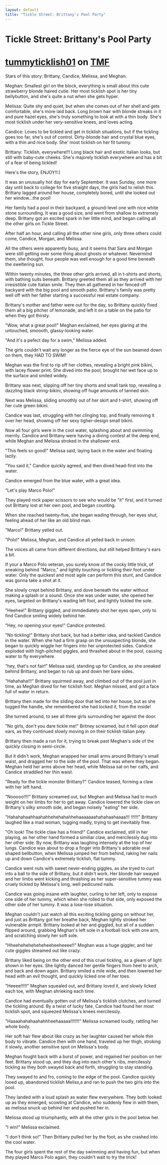 ```yaml
---
layout: default
title: "Tickle Street: Brittany's Pool Party"
---
```


# Tickle Street: Brittany's Pool Party

# [tummyticklish01](https://www.ticklingforum.com/member.php?1234-tummyticklish01) on [TMF](https://www.ticklingforum.com/showthread.php?9634-Tickle-Street-Brittany-s-Pool-Party)

Stars of this story: Brittany, Candice, Melissa, and Meghan.

Meghan: Smallest girl on the block, everything is small about this cute strawberry blonde haired cutie. Her most ticklish spot is her tiny bellybutton, and she's quite a nut when she gets hyper.

Melissa: Quite shy and quiet, but when she comes out of her shell and gets comfortable, she's more laid back. Long brown hair with blonde streaks in it and pure hazel eyes, she's truly something to look at with a thin body. She's most ticklish under her very-sensitive knees, and loves acting.

Candice: Loves to be tickled and get in ticklish situations, but if the tickling goes too far, she's out of control. Dirty-blonde hair and crystal blue eyes, with a thin and nice body. She' most ticklish on her fit tummy.

Brittany: Ticklish, everywhere!!! Long black hair and exotic italian looks, but still with baby-cute cheeks. She's majorely ticklish everywhere and has a bit of a fear of being tickled!


Here's the story, ENJOY!!:\)


It was an unusually hot day for early September. It was Sunday, one more day until back to college for five straight days, the girls had to relish this. Brittany lagged around her house, completely bored, until she looked out her window...the pool!

Her family had a pool in their backyard, a ground-level one with nice white stone surrounding. It was a good size, and went from shallow to extremely deep. Brittany got an excited spark in her little mind, and began calling all the other girls on Tickle Street.

After half an hour, and calling all the other nine girls, only three others could come, Candice, Morgan, and Melissa.

All the others were apparently busy, and it seems that Sara and Morgan were still getting over some thing about ghosts or whatever. Nevermind them, she thought, four people was well enough for a good time beneath the sweltering sun.

Within twenty minutes, the three other girls arrived, all in t-shirts and shorts, with bathing suits beneath. Brittany greeted them all as they arrived with her irresistible cute Italian smile. They then all gathered in her fenced off backyard with the big pool and smooth patio. Brittany's family was pretty well off with her father starting a successful real estate company.

Brittany's mother and father were out for the day, so Brittany quickly fixed them all a big pitcher of lemonade, and left it on a table on the patio for when they got thirsty.

"Wow, what a great pool!" Meghan exclaimed, her eyes glaring at the untouched, smoooth, glassy-looking water.

"And it's a pefect day for a swim," Melissa added.

The girls couldn't wait any longer as the fierce eye of the sun beamed down on them, they HAD TO SWIM!

Meghan was the first to rip off her clothes, revealing a bright pink bikini, with lacey flower print. She dived into the pool, brought her wet face up to the surface and smiled widely.

Brittany was next, slipping off her tiny shorts and small tank top, revealing a dazzling black string-bikini, showing off huge amounts of tanned skin.

Next was Melissa, sliding smoothly out of her skirt and t-shirt, showing off her cute green bikini.

Candice was last, struggling with her clinging top, and finally removing it over her head, showing off her sexy tigher-design small bikini.

Now all four girls were in the cool water, splashing about and swimming merrily. Candice and Brittany were having a diving contest at the deep end, while Meghan and Melissa stroked in the shallower end.

"This feels so good!" Melissa said, laying back in the water and floating lazily.

"You said it," Candice quickly agreed, and then dived head-first into the water.

Candice emerged from the blue water, with a great idea.

"Let's play Marco Polo!"

They played rock paper scissors to see who would be "it" first, and it turned out Brittany lost at her own pool, and began counting.

When she reached twenty-five, she began wading through, her eyes shut, feeling ahead of her like an old blind man.

"Marco!" Brittany yelled out.

"Polo!" Melissa, Meghan, and Candice all yelled back in unison.

The voices all came from different directions, but still helped Brittany's ears a bit.

If your a Marco Polo veteran, you surely know of the cocky little trick, of sneaking behind "Marco," and lightly touching or tickling their foot under water. Only the quickest and most agile can perform this stunt, and Candice was gonna take a shot at it.

She slowly crept behind Brittany, and dove beneath the water without making a splash or a sound. Once she was under water, she opened her eyes, targeted on Brittany's wading left foot, and lightly tickled the sole.

"Heehee!" Brittany giggled, and immdediately shot her eyes open, only to find Candice smiling widely behind her.

"Hey, no opening your eyes!" Candice protested.

"No tickling!" Brittany shot back, but had a better idea, and tackled Candice in the water. When she had a firm grasp on the unsuspecting blonde, she began to quickly wiggle her fingers into her unprotected sides. Candice exploded with high-pitched giggles, and thrashed about in the pool, causing water to fly everywhere.

"hey, that's not fair!" Melissa said, standing up for Candice, as she sneaked behind Brittany, and began to rub up and down her bare sides.

"Hahahaha!!!" Brittany squirmed away, and climbed out of the pool just in time, as Meghan dived for her ticklish foot. Meghan missed, and got a face full of water in return.

Brittany then made for the sliding door that led into her house, but as she tugged the handle, she remembered she had locked it, from the inside!

She turned around, to see all three girls surrounding her against the door.

"No girls, don't you dare tickle me!" Britney screamed, but it fell upon deaf ears, as they continued slowly moving in on their ticklish italian prey.

Brittany then made a run for it, trying to break past Meghan's side of the quickly closing in semi-circle.

But it didn't work, Meghan wrapped her small arms around Brittany's small waist, and dragged her to the side of the pool. That was where they began. Meghan held her arms above her head, while Melissa sat on her calfs, and Candice straddled her thin waist.

"Ready for the tickle monster Brittany?" Candice teased, forming a claw with her left hand.

"Nooooo!!!!" Brittany screamed out, but Meghan and Melissa had to much weight on her limbs for her to get away. Candice lowered the tickle claw on Brittany's silky smooth side, and began noisely "eating" her side.

"Hahahahaahhaahahhehehahahhehaaaaaaahahahaahaaaa!!! !!!!!!" Brittany laughed like a mad woman, tugging madly, trying to get inevitably free.

"Oh look! The tickle claw has a friend!" Candice exclaimed, still in her playing, as her other hand formed a similiar claw, and mercilessly dug into her other side. By now, Brittany was laughing intensely at the top of her lungs. Candice was about to drop a finger into Brittany's adorable oval shaped bellbutton, when Melissa jumped her from behind, raking her nails up and down Candice's extremely ticklish, flat tummy.

Candice went nuts with sweet never-ending giggles, as she tryed to curl into a ball to the side of Brittany, but it didn't work. Her blonde hair swayed and her limbs went kicking and thrashing as her super-sensitive tummy was cruely tickled by Melissa's long, well pedicured nails.

Candice was going insane with laughter, curling to her left, only to expose one side of her tummy, which when she rolled to that side, only exposed the other side of her tummy. It was a lose-lose situation.

Meghan couldn't just watch all this exciting tickling going on without her, and just as Brittany got her breathe back, Meghan lightly stroked her vulnerable armpit. Brittany looked at her and giggled, but all of a sudden flipped around, grabbing Meghan's left sole in a football lock with one arm, and scratching slowly her soft sole.

"Hheeheheheheheheeheeheeee!!" Meghan was a huge giggler, and her cute giggles streamed out like crazy.

Brittany liked being on the other end of this cruel tickling, as a gleam of light shown in her eyes. She lightly danced her gentle fingers from heel to arch, and back and down again. Brittany smiled a mile wide, and then lowered her head with an evil thought, and quickly licked one of her toes.

"Heeee!!!!!" Meghan squealed out, and Brittany loved it, and slowly licked each toe, with Meghan shrieking each time.

Candice had eventually gotten out of Melissa's ticklish clutches, and turned the tickling around. By a twist of lucky fate, Candice had found her most ticklish spot, and squeezed Melissa's knees mercilessly.

"Haaaahahahaahahhheehaaaaa!!!!!!!" Melissa screamed loudly, rattling her whole body.

Her soft hair flew about like crazy as her laughter caused her whole thin body to vibrate. Candice then with one hand, traveled up her thigh, stroking it slowly, another sensitive spot on Melissa's body.

Meghan fought back with a burst of power, and regained her position on her feet. Brittany stood up, and they dug into each other's ribs, mercilessly tickling as they both swayed back and forth, struggling to stay standing.

They swayed to and fro, coming to the edge of the pool. Candice quickly looed up, abandoned ticklish Meliss,a and ran to push the two girls into the pool.

They landed with a loud splash as water flew everywhere. They both looked up as they emerged, scowling at Candice, who suddenly flew in with them, as melissa snuck up behind her and pushed her in.

Melissa stood up triumphantly, with all the other girls in the pool below her.

"I win!" Melissa exclaimed.

"I don't think so!" Then Brittany pulled her by the foot, as she crashed into the cool water.

The four girls spent the rest of the day swimming and having fun, but when they played Marco Polo again, they couldn't wait to try the trick!